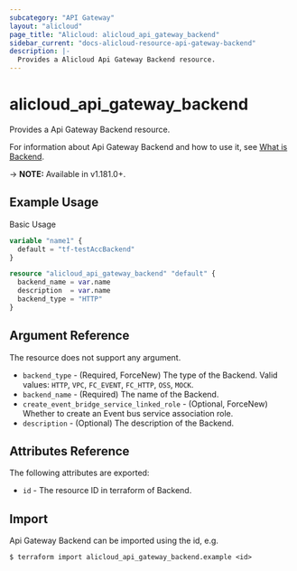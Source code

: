 ```yaml
---
subcategory: "API Gateway"
layout: "alicloud"
page_title: "Alicloud: alicloud_api_gateway_backend"
sidebar_current: "docs-alicloud-resource-api-gateway-backend"
description: |-
  Provides a Alicloud Api Gateway Backend resource.
---
```


# alicloud\_api\_gateway\_backend

Provides a Api Gateway Backend resource.

For information about Api Gateway Backend and how to use it, see [What is Backend](https://www.alibabacloud.com/help/zh/api-gateway/latest/api-doc-cloudapi-2016-07-14-api-doc-createbackend).

-> **NOTE:** Available in v1.181.0+.

## Example Usage

Basic Usage

```terraform
variable "name1" {
  default = "tf-testAccBackend"
}

resource "alicloud_api_gateway_backend" "default" {
  backend_name = var.name
  description  = var.name
  backend_type = "HTTP"
}
```

## Argument Reference

The resource does not support any argument.
* `backend_type` - (Required, ForceNew) The type of the Backend. Valid values: `HTTP`, `VPC`, `FC_EVENT`, `FC_HTTP`, `OSS`, `MOCK`.
* `backend_name` - (Required) The name of the Backend.
* `create_event_bridge_service_linked_role` - (Optional, ForceNew) Whether to create an Event bus service association role.
* `description` - (Optional) The description of the Backend.

## Attributes Reference

The following attributes are exported:

* `id` - The resource ID in terraform of Backend.

## Import

Api Gateway Backend can be imported using the id, e.g.

```
$ terraform import alicloud_api_gateway_backend.example <id>
```